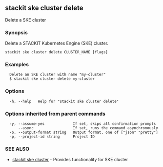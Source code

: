## stackit ske cluster delete

Delete a SKE cluster

### Synopsis

Delete a STACKIT Kubernetes Engine (SKE) cluster.

```
stackit ske cluster delete CLUSTER_NAME [flags]
```

### Examples

```
  Delete an SKE cluster with name "my-cluster"
  $ stackit ske cluster delete my-cluster
```

### Options

```
  -h, --help   Help for "stackit ske cluster delete"
```

### Options inherited from parent commands

```
  -y, --assume-yes             If set, skips all confirmation prompts
      --async                  If set, runs the command asynchronously
  -o, --output-format string   Output format, one of ["json" "pretty"]
  -p, --project-id string      Project ID
```

### SEE ALSO

* [stackit ske cluster](./stackit_ske_cluster.md)	 - Provides functionality for SKE cluster

